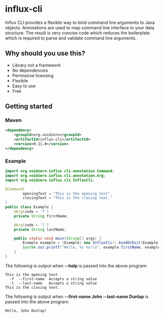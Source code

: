 # influx-cli
Influx CLI provides a flexible way to bind command line arguments to Java objects. Annotations are used to map command line interface to your data structure. The result is very concise code which reduces the boilerplate which is required to parse and validate command line arguments.

## Why should you use this?
* Library not a framework
* No dependencies
* Permissive licensing
* Flexible
* Easy to use
* Free

## Getting started
### Maven
```xml
<dependency>
    <groupId>org.voidzero</groupId>
    <artifactId>influx-cli</artifactId>
    <version>0.11.0</version>
</dependency>
```
### Example

```java
import org.voidzero.influx.cli.annotation.Command;
import org.voidzero.influx.cli.annotation.Arg;
import org.voidzero.influx.cli.InfluxCli;

@Command(
        openingText = "This is the opening text",
        closingText = "This is the closing text."
)
public class Example {
    @Arg(code = 'f')
    private String firstName;

    @Arg(code = 'l')
    private String lastName;

    public static void main(String[] args) {
        Example example = (Example) new InfluxCli().bindOrExit(Example.class, args);
        System.out.printf("Hello, %s %s!\n", example.firstName, example.lastName);
    }
}
```

The following is output when **--help** is passed into the above program:
```text
This is the opening text
  -f  --first-name  Accepts a string value
  -l  --last-name   Accepts a string value
This is the closing text.
```

The following is output when **--first-name John --last-name Dunlap** is passed into the above program:
```text
Hello, John Dunlap!
```
